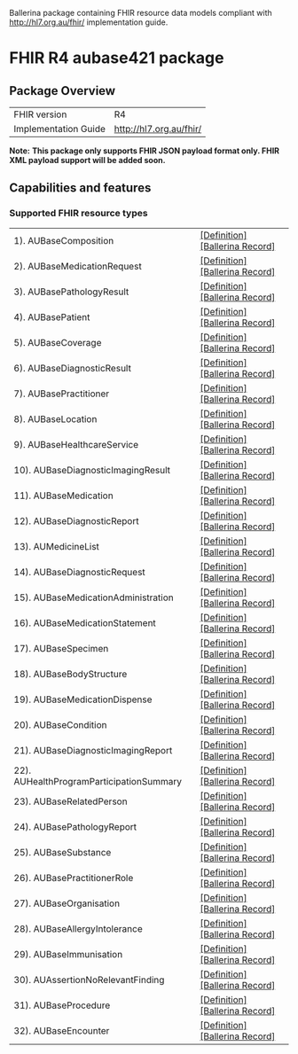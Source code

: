 Ballerina package containing FHIR resource data models
compliant with http://hl7.org.au/fhir/ implementation guide.

# FHIR R4 aubase421 package

## Package Overview

|                      |                      |
|----------------------|----------------------|
| FHIR version         | R4                   |
| Implementation Guide | http://hl7.org.au/fhir/               |


**Note:**
**This package only supports FHIR JSON payload format only. FHIR XML payload support will be added soon.**

## Capabilities and features

### Supported FHIR resource types

|                  |                                             |
|------------------|---------------------------------------------|
| 1). AUBaseComposition | [[Definition]][s1] [[Ballerina Record]][m1] |
| 2). AUBaseMedicationRequest | [[Definition]][s2] [[Ballerina Record]][m2] |
| 3). AUBasePathologyResult | [[Definition]][s3] [[Ballerina Record]][m3] |
| 4). AUBasePatient | [[Definition]][s4] [[Ballerina Record]][m4] |
| 5). AUBaseCoverage | [[Definition]][s5] [[Ballerina Record]][m5] |
| 6). AUBaseDiagnosticResult | [[Definition]][s6] [[Ballerina Record]][m6] |
| 7). AUBasePractitioner | [[Definition]][s7] [[Ballerina Record]][m7] |
| 8). AUBaseLocation | [[Definition]][s8] [[Ballerina Record]][m8] |
| 9). AUBaseHealthcareService | [[Definition]][s9] [[Ballerina Record]][m9] |
| 10). AUBaseDiagnosticImagingResult | [[Definition]][s10] [[Ballerina Record]][m10] |
| 11). AUBaseMedication | [[Definition]][s11] [[Ballerina Record]][m11] |
| 12). AUBaseDiagnosticReport | [[Definition]][s12] [[Ballerina Record]][m12] |
| 13). AUMedicineList | [[Definition]][s13] [[Ballerina Record]][m13] |
| 14). AUBaseDiagnosticRequest | [[Definition]][s14] [[Ballerina Record]][m14] |
| 15). AUBaseMedicationAdministration | [[Definition]][s15] [[Ballerina Record]][m15] |
| 16). AUBaseMedicationStatement | [[Definition]][s16] [[Ballerina Record]][m16] |
| 17). AUBaseSpecimen | [[Definition]][s17] [[Ballerina Record]][m17] |
| 18). AUBaseBodyStructure | [[Definition]][s18] [[Ballerina Record]][m18] |
| 19). AUBaseMedicationDispense | [[Definition]][s19] [[Ballerina Record]][m19] |
| 20). AUBaseCondition | [[Definition]][s20] [[Ballerina Record]][m20] |
| 21). AUBaseDiagnosticImagingReport | [[Definition]][s21] [[Ballerina Record]][m21] |
| 22). AUHealthProgramParticipationSummary | [[Definition]][s22] [[Ballerina Record]][m22] |
| 23). AUBaseRelatedPerson | [[Definition]][s23] [[Ballerina Record]][m23] |
| 24). AUBasePathologyReport | [[Definition]][s24] [[Ballerina Record]][m24] |
| 25). AUBaseSubstance | [[Definition]][s25] [[Ballerina Record]][m25] |
| 26). AUBasePractitionerRole | [[Definition]][s26] [[Ballerina Record]][m26] |
| 27). AUBaseOrganisation | [[Definition]][s27] [[Ballerina Record]][m27] |
| 28). AUBaseAllergyIntolerance | [[Definition]][s28] [[Ballerina Record]][m28] |
| 29). AUBaseImmunisation | [[Definition]][s29] [[Ballerina Record]][m29] |
| 30). AUAssertionNoRelevantFinding | [[Definition]][s30] [[Ballerina Record]][m30] |
| 31). AUBaseProcedure | [[Definition]][s31] [[Ballerina Record]][m31] |
| 32). AUBaseEncounter | [[Definition]][s32] [[Ballerina Record]][m32] |

[m1]: https://lib.ballerina.io/healthcare/aubase421/1.0.0#AUBaseComposition
[m2]: https://lib.ballerina.io/healthcare/aubase421/1.0.0#AUBaseMedicationRequest
[m3]: https://lib.ballerina.io/healthcare/aubase421/1.0.0#AUBasePathologyResult
[m4]: https://lib.ballerina.io/healthcare/aubase421/1.0.0#AUBasePatient
[m5]: https://lib.ballerina.io/healthcare/aubase421/1.0.0#AUBaseCoverage
[m6]: https://lib.ballerina.io/healthcare/aubase421/1.0.0#AUBaseDiagnosticResult
[m7]: https://lib.ballerina.io/healthcare/aubase421/1.0.0#AUBasePractitioner
[m8]: https://lib.ballerina.io/healthcare/aubase421/1.0.0#AUBaseLocation
[m9]: https://lib.ballerina.io/healthcare/aubase421/1.0.0#AUBaseHealthcareService
[m10]: https://lib.ballerina.io/healthcare/aubase421/1.0.0#AUBaseDiagnosticImagingResult
[m11]: https://lib.ballerina.io/healthcare/aubase421/1.0.0#AUBaseMedication
[m12]: https://lib.ballerina.io/healthcare/aubase421/1.0.0#AUBaseDiagnosticReport
[m13]: https://lib.ballerina.io/healthcare/aubase421/1.0.0#AUMedicineList
[m14]: https://lib.ballerina.io/healthcare/aubase421/1.0.0#AUBaseDiagnosticRequest
[m15]: https://lib.ballerina.io/healthcare/aubase421/1.0.0#AUBaseMedicationAdministration
[m16]: https://lib.ballerina.io/healthcare/aubase421/1.0.0#AUBaseMedicationStatement
[m17]: https://lib.ballerina.io/healthcare/aubase421/1.0.0#AUBaseSpecimen
[m18]: https://lib.ballerina.io/healthcare/aubase421/1.0.0#AUBaseBodyStructure
[m19]: https://lib.ballerina.io/healthcare/aubase421/1.0.0#AUBaseMedicationDispense
[m20]: https://lib.ballerina.io/healthcare/aubase421/1.0.0#AUBaseCondition
[m21]: https://lib.ballerina.io/healthcare/aubase421/1.0.0#AUBaseDiagnosticImagingReport
[m22]: https://lib.ballerina.io/healthcare/aubase421/1.0.0#AUHealthProgramParticipationSummary
[m23]: https://lib.ballerina.io/healthcare/aubase421/1.0.0#AUBaseRelatedPerson
[m24]: https://lib.ballerina.io/healthcare/aubase421/1.0.0#AUBasePathologyReport
[m25]: https://lib.ballerina.io/healthcare/aubase421/1.0.0#AUBaseSubstance
[m26]: https://lib.ballerina.io/healthcare/aubase421/1.0.0#AUBasePractitionerRole
[m27]: https://lib.ballerina.io/healthcare/aubase421/1.0.0#AUBaseOrganisation
[m28]: https://lib.ballerina.io/healthcare/aubase421/1.0.0#AUBaseAllergyIntolerance
[m29]: https://lib.ballerina.io/healthcare/aubase421/1.0.0#AUBaseImmunisation
[m30]: https://lib.ballerina.io/healthcare/aubase421/1.0.0#AUAssertionNoRelevantFinding
[m31]: https://lib.ballerina.io/healthcare/aubase421/1.0.0#AUBaseProcedure
[m32]: https://lib.ballerina.io/healthcare/aubase421/1.0.0#AUBaseEncounter

[s1]: http://hl7.org.au/fhir/StructureDefinition/au-composition
[s2]: http://hl7.org.au/fhir/StructureDefinition/au-medicationrequest
[s3]: http://hl7.org.au/fhir/StructureDefinition/au-pathologyresult
[s4]: http://hl7.org.au/fhir/StructureDefinition/au-patient
[s5]: http://hl7.org.au/fhir/StructureDefinition/au-coverage
[s6]: http://hl7.org.au/fhir/StructureDefinition/au-diagnosticresult
[s7]: http://hl7.org.au/fhir/StructureDefinition/au-practitioner
[s8]: http://hl7.org.au/fhir/StructureDefinition/au-location
[s9]: http://hl7.org.au/fhir/StructureDefinition/au-healthcareservice
[s10]: http://hl7.org.au/fhir/StructureDefinition/au-imagingresult
[s11]: http://hl7.org.au/fhir/StructureDefinition/au-medication
[s12]: http://hl7.org.au/fhir/StructureDefinition/au-diagnosticreport
[s13]: http://hl7.org.au/fhir/StructureDefinition/au-medlist
[s14]: http://hl7.org.au/fhir/StructureDefinition/au-diagnosticrequest
[s15]: http://hl7.org.au/fhir/StructureDefinition/au-medicationadministration
[s16]: http://hl7.org.au/fhir/StructureDefinition/au-medicationstatement
[s17]: http://hl7.org.au/fhir/StructureDefinition/au-specimen
[s18]: http://hl7.org.au/fhir/StructureDefinition/au-bodystructure
[s19]: http://hl7.org.au/fhir/StructureDefinition/au-medicationdispense
[s20]: http://hl7.org.au/fhir/StructureDefinition/au-condition
[s21]: http://hl7.org.au/fhir/StructureDefinition/au-imagingreport
[s22]: http://hl7.org.au/fhir/StructureDefinition/au-healthprogramparticipation
[s23]: http://hl7.org.au/fhir/StructureDefinition/au-relatedperson
[s24]: http://hl7.org.au/fhir/StructureDefinition/au-pathologyreport
[s25]: http://hl7.org.au/fhir/StructureDefinition/au-substance
[s26]: http://hl7.org.au/fhir/StructureDefinition/au-practitionerrole
[s27]: http://hl7.org.au/fhir/StructureDefinition/au-organization
[s28]: http://hl7.org.au/fhir/StructureDefinition/au-allergyintolerance
[s29]: http://hl7.org.au/fhir/StructureDefinition/au-immunization
[s30]: http://hl7.org.au/fhir/StructureDefinition/au-norelevantfinding
[s31]: http://hl7.org.au/fhir/StructureDefinition/au-procedure
[s32]: http://hl7.org.au/fhir/StructureDefinition/au-encounter
